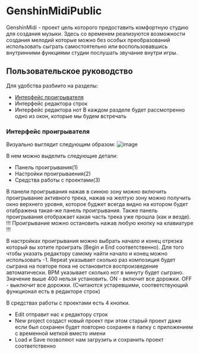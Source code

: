 # GenshinMidiPublic
GenshinMidi - проект цель которого предоставить комфортную студию для создания музыки.
Здесь со временем реализуются возможности создания мелодий которые можно без особых преобразований использовать сыграть самостоятельно или воспользовавшись внутринними функциями студии послушать звучание внутри игры.

## Пользовательское руководство
Для удобства разбиито на разделы:
- [Интерфейс проигрывателя](https://github.com/10-13/GenshinMidiPublic/edit/main/README.md#%D0%B8%D0%BD%D1%82%D0%B5%D1%80%D1%84%D0%B5%D0%B9%D1%81-%D0%BF%D1%80%D0%BE%D0%B8%D0%B3%D1%80%D1%8B%D0%B2%D0%B0%D1%82%D0%B5%D0%BB%D1%8F)
- Интерфейс редактора строк
- Интерфейс редактора нот
В каждом разделе будет рассмотренно одно из окон, которые мы будем встречать

### Интерфейс проигрывателя
Визуально выглядит следующим образом:
![image](https://github.com/10-13/GenshinMidiPublic/assets/103519265/c6ee80d7-6f7b-4870-9d3b-79e4b4a2a0d3)


В нем можно выделить следующие детали:
- Панель проигрывания(1)
- Настройки проигрываения(2)
- Средства работы с проектами(3)

В панели проигрывания нажав в синюю зону можно включить проигрывание активного трека, нажав на желтую зону можно получить окно верхнего уровня, которое буджет всегда видно на котором будет отабражена такая-же панель проигрывания. Также панель проигрывания отображает какая часть трека уже прошла (как и везде). 
!!! Проигрывание можно остановить нажав любую кнопку на клавиатуре !!!

В настройках проигрывания можно выбрать начало и конец отрезка который вы хотите проиграть (Begin и End соответственно). Для того чтобы указать редактору самому найти начало и конец можно использовать -1.
Repeat указывает сколько раз композиция будет сыграна на повторе пока не остановится воспроизведение автоматически.
BPM указывает сколько нот в минуту будет сыграно. Значение выше 400 нельзя установить.
ON - включит все дорожки. OFF - выключит все дорожки. (Считаются устаревшими, соответствующий функционал есть в редакторе строк)

В средствах работы с проектами есть 4 кнопки. 
- Edit отправит нас к редактору строк
- New project создаст новый проект при этом старый проект даже если был сохранен будет повторно сохранен в папку с приложением с временной меткой вместо имени
- Load и Save позволяют нам загрузить и сохранить проект соответственно
